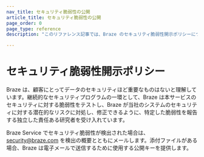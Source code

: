 ```yaml
---
nav_title: セキュリティ脆弱性の公開
article_title: セキュリティ脆弱性の公開
page_order: 0
page_type: reference
description: "このリファレンス記事では、Braze のセキュリティ脆弱性開示ポリシーについて説明します。"

---
```


<!--
Warning! Don't make any changes to this document without approval from the legal department.
-->

# セキュリティ脆弱性開示ポリシー

Braze は、顧客にとってデータのセキュリティほど重要なものはないと理解しています。継続的なセキュリティプログラムの一環として、Braze は本サービスのセキュリティに対する脆弱性をテストし、Braze が当社のシステムのセキュリティに対する潜在的なリスクに対処し、修正できるように、特定した脆弱性を報告する独立した責任ある研究者を受け入れています。

Braze Service でセキュリティ脆弱性が検出された場合は、security@braze.com を検出の概要とともにメールします。添付ファイルがある場合、Braze は電子メールで送信するために使用する公開キーを提供します。

